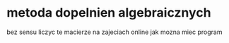 # metoda dopelnien algebraicznych

bez sensu liczyc te macierze na zajeciach online jak mozna miec program
